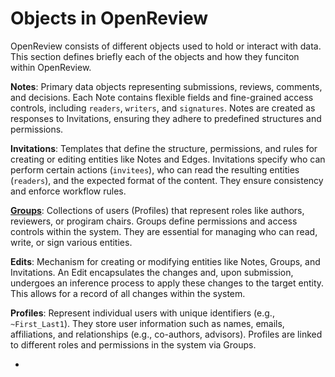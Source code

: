# Objects in OpenReview

OpenReview consists of different objects used to hold or interact with data. This section defines briefly each of the objects and how they funciton within OpenReview.

**Notes**: Primary data objects representing submissions, reviews, comments, and decisions. Each Note contains flexible fields and fine-grained access controls, including `readers`, `writers`, and `signatures`. Notes are created as responses to Invitations, ensuring they adhere to predefined structures and permissions.

**Invitations**: Templates that define the structure, permissions, and rules for creating or editing entities like Notes and Edges. Invitations specify who can perform certain actions (`invitees`), who can read the resulting entities (`readers`), and the expected format of the content. They ensure consistency and enforce workflow rules.

[**Groups**](groups.md): Collections of users (Profiles) that represent roles like authors, reviewers, or progiram chairs. Groups define permissions and access controls within the system. They are essential for managing who can read, write, or sign various entities.

**Edits**: Mechanism for creating or modifying entities like Notes, Groups, and Invitations. An Edit encapsulates the changes and, upon submission, undergoes an inference process to apply these changes to the target entity. This allows for a record of all changes within the system.

**Profiles**: Represent individual users with unique identifiers (e.g., `~First_Last1`). They store user information such as names, emails, affiliations, and relationships (e.g., co-authors, advisors). Profiles are  linked to different roles and permissions in the system via Groups.







*
